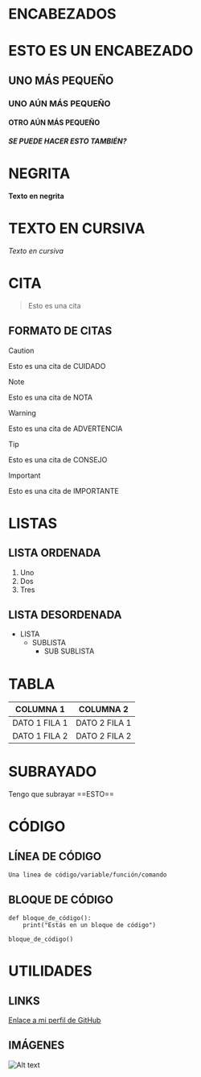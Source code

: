 # ENCABEZADOS
# ESTO ES UN ENCABEZADO
## UNO MÁS PEQUEÑO
### UNO AÚN MÁS PEQUEÑO
#### OTRO AÚN MÁS PEQUEÑO
##### SE PUEDE HACER ESTO TAMBIÉN?

# NEGRITA
**Texto en negrita**

# TEXTO EN CURSIVA
*Texto en cursiva*

# CITA
> Esto es una cita

## FORMATO DE CITAS
> [!CAUTION]
> Esto es una cita de CUIDADO

> [!NOTE]
> Esto es una cita de NOTA

> [!WARNING]
> Esto es una cita de ADVERTENCIA

> [!TIP]
> Esto es una cita de CONSEJO

> [!IMPORTANT]
> Esto es una cita de IMPORTANTE

# LISTAS
## LISTA ORDENADA
1. Uno
2. Dos
3. Tres

## LISTA DESORDENADA
- LISTA
    - SUBLISTA
        - SUB SUBLISTA

# TABLA
| COLUMNA 1 | COLUMNA 2 |
| --- | --- |
| DATO 1 FILA 1 | DATO 2 FILA 1|
| DATO 1 FILA 2 | DATO 2 FILA 2|

# SUBRAYADO 
Tengo que subrayar ==ESTO==

# CÓDIGO
## LÍNEA DE CÓDIGO
`Una linea de código/variable/función/comando`

## BLOQUE DE CÓDIGO
```
def bloque_de_código():
    print("Estás en un bloque de código")

bloque_de_código()
```

# UTILIDADES
## LINKS
[Enlace a mi perfil de GitHub](https://github.com/DevEzro)

## IMÁGENES
![Alt text](https://avatars.githubusercontent.com/u/92102267?v=4 "Imagen")

